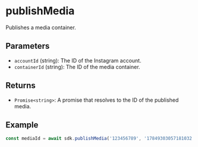 # publishMedia

Publishes a media container.

## Parameters

- `accountId` (string): The ID of the Instagram account.
- `containerId` (string): The ID of the media container.

## Returns

- `Promise<string>`: A promise that resolves to the ID of the published media.

## Example

```typescript
const mediaId = await sdk.publishMedia('123456789', '17849303057181032');
```
